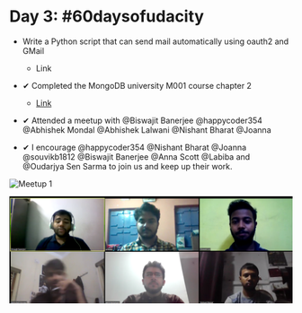 # Day 3: #60daysofudacity

- Write a Python script that can send mail automatically using oauth2 and GMail
    - Link

- ✔ Completed the MongoDB university M001 course chapter 2
    - [Link](https://university.mongodb.com/courses/M001/about)

- ✔ Attended a meetup with @Biswajit Banerjee @happycoder354 @Abhishek Mondal @Abhishek Lalwani @Nishant Bharat @Joanna


- ✔ I encourage @happycoder354 @Nishant Bharat @Joanna @souvikb1812 @Biswajit Banerjee @Anna Scott @Labiba and @Oudarjya Sen Sarma  to join us and keep up their work.

![Meetup 1](https://github.com/darkmatter18/Secure-and-private-ai/blob/master/60DaysOfUdacity/images/2019-07-08_meetup_1.png)

![Meetup 2](https://github.com/darkmatter18/Secure-and-private-ai/blob/master/60DaysOfUdacity/images/2019-07-08_meetup_2.png)
